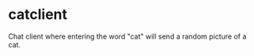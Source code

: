 catclient
=========

Chat client where entering the word "cat" will send a random picture of a cat.
